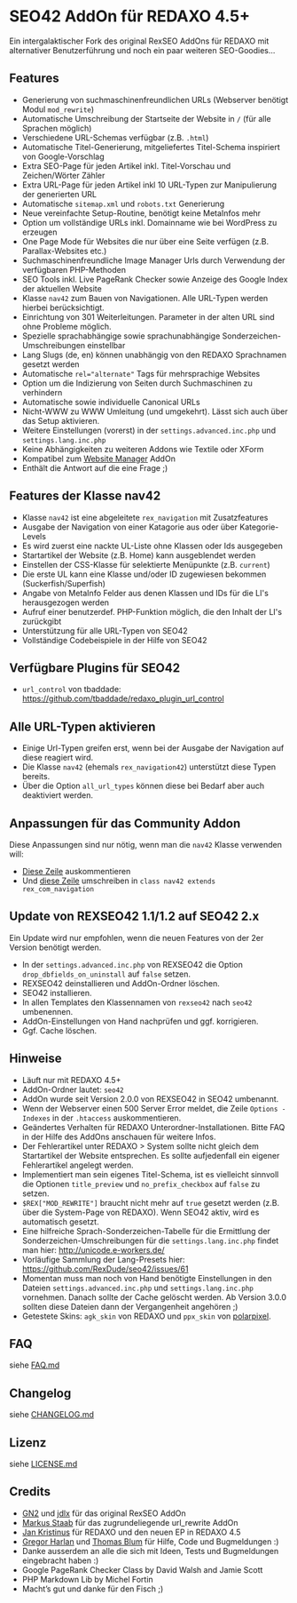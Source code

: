 SEO42 AddOn für REDAXO 4.5+
===========================

Ein intergalaktischer Fork des original RexSEO AddOns für REDAXO mit alternativer Benutzerführung und noch ein paar weiteren SEO-Goodies...

Features
--------

* Generierung von suchmaschinenfreundlichen URLs (Webserver benötigt Modul `mod_rewrite`)
* Automatische Umschreibung der Startseite der Website in `/` (für alle Sprachen möglich)
* Verschiedene URL-Schemas verfügbar (z.B. `.html`)
* Automatische Titel-Generierung, mitgeliefertes Titel-Schema inspiriert von Google-Vorschlag
* Extra SEO-Page für jeden Artikel inkl. Titel-Vorschau und Zeichen/Wörter Zähler
* Extra URL-Page für jeden Artikel inkl 10 URL-Typen zur Manipulierung der generierten URL
* Automatische `sitemap.xml` und `robots.txt` Generierung
* Neue vereinfachte Setup-Routine, benötigt keine MetaInfos mehr
* Option um vollständige URLs inkl. Domainname wie bei WordPress zu erzeugen
* One Page Mode für Websites die nur über eine Seite verfügen (z.B. Parallax-Websites etc.)
* Suchmaschinenfreundliche Image Manager Urls durch Verwendung der verfügbaren PHP-Methoden
* SEO Tools inkl. Live PageRank Checker sowie Anzeige des Google Index der aktuellen Website
* Klasse `nav42` zum Bauen von Navigationen. Alle URL-Typen werden hierbei berücksichtigt.
* Einrichtung von 301 Weiterleitungen. Parameter in der alten URL sind ohne Probleme möglich.
* Spezielle sprachabhängige sowie sprachunabhängige Sonderzeichen-Umschreibungen einstellbar
* Lang Slugs (de, en) können unabhängig von den REDAXO Sprachnamen gesetzt werden
* Automatische `rel="alternate"` Tags für mehrsprachige Websites
* Option um die Indizierung von Seiten durch Suchmaschinen zu verhindern
* Automatische sowie individuelle Canonical URLs
* Nicht-WWW zu WWW Umleitung (und umgekehrt). Lässt sich auch über das Setup aktivieren.
* Weitere Einstellungen (vorerst) in der `settings.advanced.inc.php` und `settings.lang.inc.php`
* Keine Abhängigkeiten zu weiteren Addons wie Textile oder XForm
* Kompatibel zum [Website Manager](https://github.com/RexDude/website_manager) AddOn
* Enthält die Antwort auf die eine Frage ;)

Features der Klasse nav42
-------------------------

* Klasse `nav42` ist eine abgeleitete `rex_navigation` mit Zusatzfeatures
* Ausgabe der Navigation von einer Katagorie aus oder über Kategorie-Levels
* Es wird zuerst eine nackte UL-Liste ohne Klassen oder Ids ausgegeben
* Startartikel der Website (z.B. Home) kann ausgeblendet werden
* Einstellen der CSS-Klasse für selektierte Menüpunkte (z.B. `current`)
* Die erste UL kann eine Klasse und/oder ID zugewiesen bekommen (Suckerfish/Superfish)
* Angabe von MetaInfo Felder aus denen Klassen und IDs für die LI's herausgezogen werden
* Aufruf einer benutzerdef. PHP-Funktion möglich, die den Inhalt der LI's zurückgibt
* Unterstützung für alle URL-Typen von SEO42
* Vollständige Codebeispiele in der Hilfe von SEO42

Verfügbare Plugins für SEO42
----------------------------

* `url_control` von tbaddade: <https://github.com/tbaddade/redaxo_plugin_url_control>

Alle URL-Typen aktivieren
-------------------------

* Einige Url-Typen greifen erst, wenn bei der Ausgabe der Navigation auf diese reagiert wird.
* Die Klasse `nav42` (ehemals `rex_navigation42`) unterstützt diese Typen bereits.
* Über die Option `all_url_types` können diese bei Bedarf aber auch deaktiviert werden.

Anpassungen für das Community Addon
-----------------------------------

Diese Anpassungen sind nur nötig, wenn man die `nav42` Klasse verwenden will:

* [Diese Zeile](https://github.com/dergel/redaxo4_community/blob/master/plugins/auth/config.inc.php#L19) auskommentieren
* Und [diese Zeile](https://github.com/RexDude/seo42/blob/master/classes/class.nav42.inc.php#L3) umschreiben in `class nav42 extends rex_com_navigation`

Update von REXSEO42 1.1/1.2 auf SEO42 2.x
-----------------------------------------

Ein Update wird nur empfohlen, wenn die neuen Features von der 2er Version benötigt werden. 

* In der `settings.advanced.inc.php` von REXSEO42 die Option `drop_dbfields_on_uninstall` auf `false` setzen.
* REXSEO42 deinstallieren und AddOn-Ordner löschen.
* SEO42 installieren.
* In allen Templates den Klassennamen von `rexseo42` nach `seo42` umbenennen.
* AddOn-Einstellungen von Hand nachprüfen und ggf. korrigieren.
* Ggf. Cache löschen.

Hinweise
--------

* Läuft nur mit REDAXO 4.5+
* AddOn-Ordner lautet: `seo42`
* AddOn wurde seit Version 2.0.0 von REXSEO42 in SEO42 umbenannt.
* Wenn der Webserver einen 500 Server Error meldet, die Zeile `Options -Indexes` in der `.htaccess` auskommentieren.
* Geändertes Verhalten für REDAXO Unterordner-Installationen. Bitte FAQ in der Hilfe des AddOns anschauen für weitere Infos.
* Der Fehlerartikel unter REDAXO > System sollte nicht gleich dem Startartikel der Website entsprechen. Es sollte aufjedenfall ein eigener Fehlerartikel angelegt werden.
* Implementiert man sein eigenes Titel-Schema, ist es vielleicht sinnvoll die Optionen `title_preview` und `no_prefix_checkbox` auf `false` zu setzen.
* `$REX["MOD_REWRITE"]` braucht nicht mehr auf `true` gesetzt werden (z.B. über die System-Page von REDAXO). Wenn SEO42 aktiv, wird es automatisch gesetzt.
* Eine hilfreiche Sprach-Sonderzeichen-Tabelle für die Ermittlung der Sonderzeichen-Umschreibungen für die `settings.lang.inc.php` findet man hier: <http://unicode.e-workers.de/>
* Vorläufige Sammlung der Lang-Presets hier: <https://github.com/RexDude/seo42/issues/61>
* Momentan muss man noch von Hand benötigte Einstellungen in den Dateien `settings.advanced.inc.php` und `settings.lang.inc.php` vornehmen. Danach sollte der Cache gelöscht werden. Ab Version 3.0.0 sollten diese Dateien dann der Vergangenheit angehören ;)
* Getestete Skins: `agk_skin` von REDAXO und `ppx_skin` von [polarpixel](https://github.com/polarpixel).

FAQ
---

siehe [FAQ.md](FAQ.md)

Changelog
---------

siehe [CHANGELOG.md](CHANGELOG.md)

Lizenz
------

siehe [LICENSE.md](LICENSE.md)

Credits
-------

* [GN2](https://github.com/gn2netwerk) und [jdlx](https://github.com/jdlx) für das original RexSEO AddOn
* [Markus Staab](https://github.com/staabm) für das zugrundeliegende url_rewrite AddOn
* [Jan Kristinus](http://github.com/dergel) für REDAXO und den neuen EP in REDAXO 4.5
* [Gregor Harlan](https://github.com/gharlan) und [Thomas Blum](https://github.com/tbaddade) für Hilfe, Code und Bugmeldungen :)
* Danke ausserdem an alle die sich mit Ideen, Tests und Bugmeldungen eingebracht haben :)
* Google PageRank Checker Class by David Walsh and Jamie Scott
* PHP Markdown Lib by Michel Fortin
* Macht’s gut und danke für den Fisch ;)

